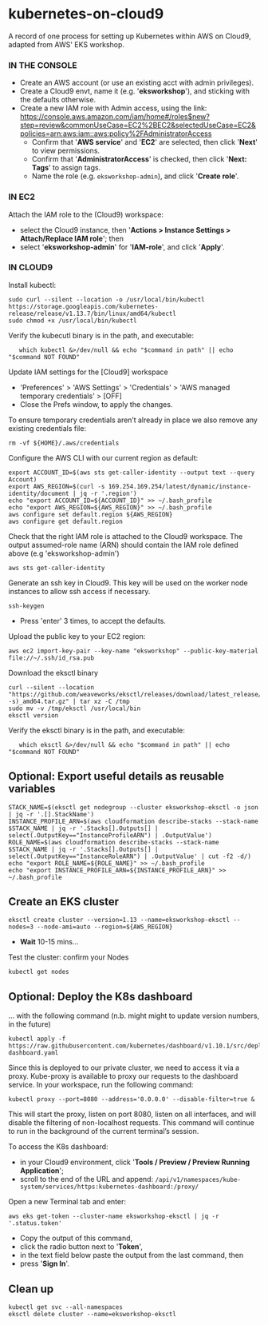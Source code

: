 # kubernetes-on-cloud9
A record of one process for setting up Kubernetes within AWS on Cloud9, adapted from AWS' EKS workshop.

### IN THE CONSOLE ###

- Create an AWS account (or use an existing acct with admin privileges).
- Create a Cloud9 envt, name it (e.g. '**eksworkshop**'), and sticking with the defaults otherwise.
- Create a new IAM role with Admin access, using the link: 
https://console.aws.amazon.com/iam/home#/roles$new?step=review&commonUseCase=EC2%2BEC2&selectedUseCase=EC2&policies=arn:aws:iam::aws:policy%2FAdministratorAccess
  - Confirm that '**AWS service**' and '**EC2**' are selected, then click '**Next**' to view permissions.
  - Confirm that '**AdministratorAccess**' is checked, then click '**Next: Tags**' to assign tags.
  - Name the role (e.g. `eksworkshop-admin`), and click '**Create role**'.

### IN EC2 ###

Attach the IAM role to the (Cloud9) workspace:
- select the Cloud9 instance, then '**Actions > Instance Settings > Attach/Replace IAM role**'; then
- select  '**eksworkshop-admin**' for '**IAM-role**', and click '**Apply**'.

### IN CLOUD9 ###

Install kubectl:
```
sudo curl --silent --location -o /usr/local/bin/kubectl https://storage.googleapis.com/kubernetes-release/release/v1.13.7/bin/linux/amd64/kubectl
sudo chmod +x /usr/local/bin/kubectl
``` 

Verify the kubecutl binary is in the path, and executable:
```
   which kubectl &>/dev/null && echo "$command in path" || echo "$command NOT FOUND"
```

Update IAM settings for the [Cloud9] workspace
- 'Preferences' > 'AWS Settings' > 'Credentials' > 'AWS managed temporary credentials' > [OFF]
- Close the Prefs window, to apply the changes.

To ensure temporary credentials aren’t already in place we also remove any existing credentials file:
```
rm -vf ${HOME}/.aws/credentials
```

Configure the AWS CLI with our current region as default:
```
export ACCOUNT_ID=$(aws sts get-caller-identity --output text --query Account)
export AWS_REGION=$(curl -s 169.254.169.254/latest/dynamic/instance-identity/document | jq -r '.region')
echo "export ACCOUNT_ID=${ACCOUNT_ID}" >> ~/.bash_profile
echo "export AWS_REGION=${AWS_REGION}" >> ~/.bash_profile
aws configure set default.region ${AWS_REGION}
aws configure get default.region
```

Check that the right IAM role is attached to the Cloud9 workspace. The output assumed-role name (ARN) should contain the IAM role defined above (e.g 'eksworkshop-admin')
```
aws sts get-caller-identity
```

Generate an ssh key in Cloud9. This key will be used on the worker node instances to allow ssh access if necessary.
```
ssh-keygen
```
- Press 'enter' 3 times, to accept the defaults.

Upload the public key to your EC2 region:
```
aws ec2 import-key-pair --key-name "eksworkshop" --public-key-material file://~/.ssh/id_rsa.pub
```

Download the eksctl binary
```
curl --silent --location "https://github.com/weaveworks/eksctl/releases/download/latest_release/eksctl_$(uname -s)_amd64.tar.gz" | tar xz -C /tmp
sudo mv -v /tmp/eksctl /usr/local/bin
eksctl version
```

Verify the eksctl binary is in the path, and executable:
```
   which eksctl &>/dev/null && echo "$command in path" || echo "$command NOT FOUND"
```

## Optional: Export useful details as reusable variables ##
```
STACK_NAME=$(eksctl get nodegroup --cluster eksworkshop-eksctl -o json | jq -r '.[].StackName')
INSTANCE_PROFILE_ARN=$(aws cloudformation describe-stacks --stack-name $STACK_NAME | jq -r '.Stacks[].Outputs[] | select(.OutputKey=="InstanceProfileARN") | .OutputValue')
ROLE_NAME=$(aws cloudformation describe-stacks --stack-name $STACK_NAME | jq -r '.Stacks[].Outputs[] | select(.OutputKey=="InstanceRoleARN") | .OutputValue' | cut -f2 -d/)
echo "export ROLE_NAME=${ROLE_NAME}" >> ~/.bash_profile
echo "export INSTANCE_PROFILE_ARN=${INSTANCE_PROFILE_ARN}" >> ~/.bash_profile
```

## Create an EKS cluster ##
```
eksctl create cluster --version=1.13 --name=eksworkshop-eksctl --nodes=3 --node-ami=auto --region=${AWS_REGION}
```
-  **Wait** 10-15 mins...

Test the cluster: confirm your Nodes
```
kubectl get nodes
```

## Optional: Deploy the K8s dashboard ##

... with the following command (n.b. might might to update version numbers, in the future)
```
kubectl apply -f https://raw.githubusercontent.com/kubernetes/dashboard/v1.10.1/src/deploy/recommended/kubernetes-dashboard.yaml
```

Since this is deployed to our private cluster, we need to access it via a proxy. 
Kube-proxy is available to proxy our requests to the dashboard service. In your workspace, run the following command:
```
kubectl proxy --port=8080 --address='0.0.0.0' --disable-filter=true &
```
This will start the proxy, listen on port 8080, listen on all interfaces, and will disable the filtering of non-localhost requests.
This command will continue to run in the background of the current terminal’s session.

To access the K8s dashboard: 
- in your Cloud9 environment, click '**Tools / Preview / Preview Running Application**';
- scroll to the end of the URL and append: 
```/api/v1/namespaces/kube-system/services/https:kubernetes-dashboard:/proxy/```

Open a new Terminal tab and enter:
```
aws eks get-token --cluster-name eksworkshop-eksctl | jq -r '.status.token'
```

- Copy the output of this command,
- click the radio button next to '**Token**', 
- in the text field below paste the output from the last command, then
- press '**Sign In**'.

## Clean up ##
```
kubectl get svc --all-namespaces
eksctl delete cluster --name=eksworkshop-eksctl
```
